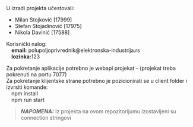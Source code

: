 <div class="markdown-body container-lg">
  <div>U izradi projekta učestovali:</div>
  <ul data-sourcepos="1:1-4:0" dir="auto">
    <li data-sourcepos="1:1-1:27">Milan Stojković [17999]</li>
    <li data-sourcepos="2:1-2:31">Stefan Stojadinović [17975]</li>
    <li data-sourcepos="3:1-4:0">Nikola Davinić [17588]</li>
  </ul>
  <p style="margin: 0; padding:0">Korisnički nalog:</p>
  <p style="margin: 0; padding:0">
      &ensp;&ensp;<strong>email:</strong> polupoljoprivrednik@elektronska-industrija.rs
  </p>
  <p style="margin: 0; padding:0">
&ensp;&ensp;<strong>lozinka:</strong>123
  </p>
  <p>
  Za pokretanje aplikacije potrebno je webapi projekat - (projekat treba pokrenuti
  na portu 7077) <br />
  Za pokretanje klijentske strane potrebno je pozicionirati se u client folder i izvrsiti komande:
  <br />
  &ensp;&ensp;npm install <br />
  &ensp;&ensp;npm run start <br />
</p>
</div>
<p>

>**_NAPOMENA:_** Iz projekta na ovom repozitorijumu izostavljeni su connection stringovi
</p>
